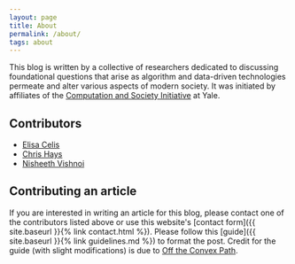 ```yaml
---
layout: page
title: About
permalink: /about/
tags: about
---
```


This blog is written by a collective of researchers dedicated to discussing foundational questions that arise as algorithm and data-driven technologies permeate and alter various aspects of modern society. It was initiated by affiliates of the [Computation and Society Initiative](https://computationsociety.yale.edu/) at Yale.

## Contributors

- [Elisa Celis](https://datascienceethics.org/elisacelis/)
- [Chris Hays](https://github.com/johnchrishays/)
- [Nisheeth Vishnoi](http://www.cs.yale.edu/homes/vishnoi/Home.html)

## Contributing an article

If you are interested in writing an article for this blog, please contact one of the contributors listed above or use this website's [contact form]({{ site.baseurl }}{% link contact.html %}). Please follow this [guide]({{ site.baseurl }}{% link guidelines.md %}) to format the post. Credit for the guide (with slight modifications) is due to [Off the Convex Path](https://www.offconvex.org/about/).
